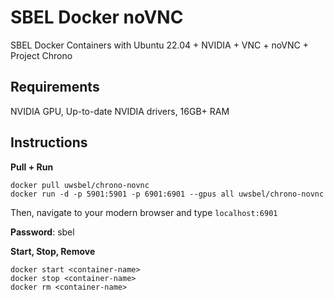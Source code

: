 # SBEL Docker noVNC
SBEL Docker Containers with Ubuntu 22.04 + NVIDIA + VNC + noVNC + Project Chrono

## Requirements
NVIDIA GPU, Up-to-date NVIDIA drivers, 16GB+ RAM

## Instructions
**Pull + Run**
```
docker pull uwsbel/chrono-novnc
docker run -d -p 5901:5901 -p 6901:6901 --gpus all uwsbel/chrono-novnc
```
Then, navigate to your modern browser and type ```localhost:6901```

**Password**: sbel

**Start, Stop, Remove**
```
docker start <container-name>
docker stop <container-name>
docker rm <container-name>
```
